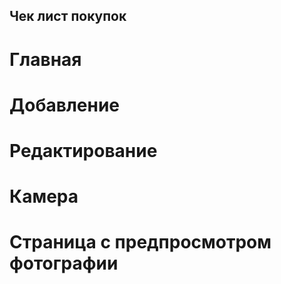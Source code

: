 ## Чек лист покупок
# Главная
# Добавление
# Редактирование
# Камера
# Страница с предпросмотром фотографии
